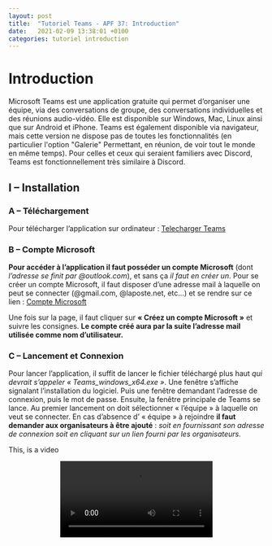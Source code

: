```yaml
---
layout: post
title:  "Tutoriel Teams - APF 37: Introduction"
date:   2021-02-09 13:38:01 +0100
categories: tutoriel introduction
---
```

# Introduction

Microsoft Teams est une application gratuite qui permet d’organiser une équipe, via des conversations de groupe, des conversations individuelles et des réunions audio-vidéo.
Elle est disponible sur Windows, Mac, Linux ainsi que sur Android et iPhone.
Teams est également disponible via navigateur, mais cette version ne dispose pas de toutes les fonctionnalités (en particulier l'option "Galerie" Permettant, en réunion, de voir tout le monde en même temps).
Pour celles et ceux qui seraient familiers avec Discord, Teams est fonctionnellement très similaire à Discord.

## I – Installation
### A – Téléchargement

Pour télécharger l’application sur ordinateur : 
[Telecharger Teams](https://www.microsoft.com/fr-fr/microsoft-teams/download-app)


### B – Compte Microsoft

**Pour accéder à l’application il faut posséder un compte Microsoft** (dont *l’adresse se finit par @outlook.com*), et sans ça *il faut en créer un*. 
Pour se créer un compte Microsoft, il faut disposer d’une adresse mail à laquelle on peut se connecter (@gmail.com, @laposte.net, etc…) et se rendre sur ce lien :
[Compte Microsoft](https://account.microsoft.com/account?lang=fr-fr)

Une fois sur la page, il faut cliquer sur **« Créez un compte Microsoft »** et suivre les consignes.
**Le compte créé aura par la suite l’adresse mail utilisée comme nom d’utilisateur.**

### C – Lancement et Connexion

Pour lancer l’application, il suffit de lancer le fichier téléchargé plus haut *qui devrait s’appeler « Teams_windows_x64.exe »*.
Une fenêtre s’affiche signalant l’installation du logiciel.
Puis une fenêtre demandant l’adresse de connexion, puis le mot de passe.
Ensuite, la fenêtre principale de Teams se lance. Au premier lancement on doit sélectionner « l’équipe » à laquelle on veut se connecter.
En cas d’absence d’ « équipe » à rejoindre **il faut demander aux organisateurs à être ajouté** : *soit en fournissant son adresse de connexion soit en cliquant sur un lien fourni par les organisateurs.*

This, is a video

<figure class="video_container" align="center">
  <video align="center" controls="true" allowfullscreen="true" style="display:block;position: relative;left: 50%;transform: translateX(-50%);">
    <source src="{{ '001_tchat_groupes.mkv' | relative_url }}" type="video/mp4">
  </video>
</figure>
